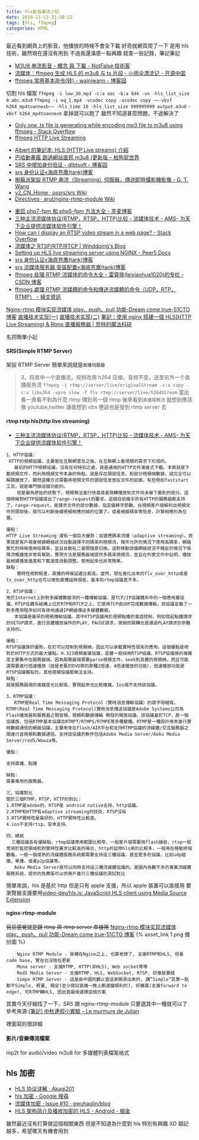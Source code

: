 ```yaml
---
title: hls影音串流小記
date: 2018-11-13 21:50:22
tags: [hls, ffmpeg]
categories: HTML
---
```


最近看到網頁上的影音，他播放的時候不會全下載
好奇就網頁爬了一下
是用 hls 技術，雖然現在還沒有用到
不過我還滿感一點興趣
就查一些記錄，筆記筆記

<!--more-->

- [M3U8 串流影音 - 概念 與 下載 - NotFalse 技術客](https://notfalse.net/63/m3u8-intro)
- [流媒体：ffmpeg 生成 HLS 的 m3u8 与 ts 片段 - 小雨伞漂流记 - 开源中国](https://my.oschina.net/ososchina/blog/828100)
- [ffmpeg 常用基本命令(转) - wainiwann - 博客园](http://www.cnblogs.com/wainiwann/p/4128154.html)

切割 hls 檔案
`ffmpeg -i low_30.mp3 -c:a aac -b:a 64k -vn -hls_list_size 0 abc.m3u8`
`ffmpeg -i eq_1.mp4 -vcodec copy -acodec copy ~~-vbsf h264_mp4toannexb~~ -hls_time 10 -hls_list_size 999999999 output.m3u8`
`-vbsf h264_mp4toannexb` 拿掉就可以跑了
雖然不知道甚麼問題，不過解決了

- [Only one .ts file is generating while encoding mp3 file to m3u8 using ffmpeg - Stack Overflow](https://stackoverflow.com/questions/45367762/only-one-ts-file-is-generating-while-encoding-mp3-file-to-m3u8-using-ffmpeg)
- [ffmpeg HTTP Live Streaming](https://jonlabelle.com/snippets/view/shell/ffmpeg-http-live-streaming)

* [Albert 的筆記本: HLS (HTTP Live streams) 介紹](http://albert-oma.blogspot.com/2016/02/hls-http-live-streams.html)
* [巴哈動畫瘋 跳過網站直抓 m3u8 (更新版 – 柏狗屁世界](https://bgpsekai.thisistap.com/%E9%9A%A8%E6%89%8B%E4%BA%82%E5%81%9A/2017/02/%E5%B7%B4%E5%93%88%E5%8B%95%E7%95%AB%E7%98%8B-%E8%B7%B3%E9%81%8E%E7%B6%B2%E7%AB%99%E7%9B%B4%E6%8A%93-m3u8-%E6%9B%B4%E6%96%B0/)
* [SRS 中增加身份验证 - dlbtsoft - 博客园](https://www.cnblogs.com/hrybird/p/5125182.html)
* [srs 身份认证«海底苍鹰(tank)博客](http://blog.51yip.com/server/1822.html)
* [樹莓派架設 RTMP 串流（Streaming）伺服器，傳送即時攝影機影像 - G. T. Wang](https://blog.gtwang.org/iot/raspberry-pi-nginx-rtmp-server-live-streaming/)
* [v2_CN_Home · ossrs/srs Wiki](https://github.com/ossrs/srs/wiki/v2_CN_Home)
* [Directives · arut/nginx-rtmp-module Wiki](https://github.com/arut/nginx-rtmp-module/wiki/Directives)

- [重启 php7-fpm 和 php5-fpm 方法大全 - 歪麦博客](https://www.awaimai.com/2391.html)
- [三种主流流媒体协议(RTMP，RTSP，HTTP)比较 - 流媒体技术 - AMS- 为天下企业提供流媒体软件引擎！](http://www.avpk.cn/article/131.html)
- [How can I display an RTSP video stream in a web page? - Stack Overflow](https://stackoverflow.com/questions/2245040/how-can-i-display-an-rtsp-video-stream-in-a-web-page)
- [流媒体之 RTSP/RTP/RTCP | Winddoing's Blog](https://winddoing.github.io/post/34052.html)
- [Setting up HLS live streaming server using NGINX - Peer5 Docs](https://docs.peer5.com/guides/setting-up-hls-live-streaming-server-using-nginx/)
- [srs 身份认证«海底苍鹰(tank)博客](http://blog.51yip.com/server/1822.html)
- [srs 流媒体服务器 安装配置«海底苍鹰(tank)博客](http://blog.51yip.com/server/1815.html)
- [ffmpeg 处理 RTMP 流媒体的命令大全 - 雷霄骅(leixiaohua1020)的专栏 - CSDN 博客](https://blog.csdn.net/leixiaohua1020/article/details/12029543)
- [ffmpeg 處理 RTMP 流媒體的命令和傳送流媒體的命令（UDP，RTP，RTMP） - 掃文資訊](https://tw.saowen.com/a/c003e14c9686e3a151be9203a48ccf662cff5ec90e5437e9e8b0c0c51e266371)

[Nginx-rtmp 模块实现流媒体 play、push、pull 功能-Dream come true-51CTO 博客](http://blog.51cto.com/lyd0721/1429803)
[直播技术实现(一)](http://www.dengshenyu.com/%E5%90%8E%E7%AB%AF%E6%8A%80%E6%9C%AF/2016/09/05/live-streaming.html)
[直播技术实现(二)](http://www.dengshenyu.com/%E5%90%8E%E7%AB%AF%E6%8A%80%E6%9C%AF/2016/09/05/live-streaming-2.html)
[筆記：使用 nginx 搭建一個 HLS(HTTP Live Streaming) & Rtmp 直播服務器 | 奈特的魔法科研](https://nat.moe/technologies/yinfb/973/)

名詞簡單小記

#### SRS(Simple RTMP Server)

架設 RTMP Server
簡單來說就是`直播伺服器`

> 3、将其中一个直播流，视频改用 h264 压缩，音频不变，送至另外一个直播服务流
> `ffmpeg -i rtmp://server/live/originalStream -c:a copy -c:v libx264 -vpre slow -f flv rtmp://server/live/h264Stream`
> 當出看一直看不到為什麼 rtmp 傳到另一個 rtmp
> 後來看到`直播服務流`
> 就想到應該像 youtube,twitter
> 讓我想到 obs 應該也是發到 rtmp server 去

#### rtmp rstp hls(http live streaming)

- [三种主流流媒体协议(RTMP，RTSP，HTTP)比较 - 流媒体技术 - AMS- 为天下企业提供流媒体软件引擎！](http://www.avpk.cn/article/131.html)

```
1、HTTP協議:
 HTTP的視頻協議，主要是在互聯網普及之後。在互聯網上看視頻的需求下形成的。
   最初的HTTP視頻協議，沒有任何特別之處，就是通用的HTTP文件漸進式下載。本質就是下載視頻文件，而利用視頻文件本身的特點，就是存在頭部信息，和部分視頻幀數據，就完全可以解碼播放了。顯然這種方式需要將視頻文件的頭部信息放在文件的前面。有些例如faststart工具，就是專門做這個功能的。
    但是最為原始的狀態下，視頻無法進行快進或者跳轉播放到文件尚未被下載到的部分。這個時候對HTTP協議提出了range-request的要求。這個目前幾乎所有HTTP的服務器都支持了。range-request，是請求文件的部分數據，指定偏移字節數。在視頻客戶端解析出視頻文件的頭部後，就可以判斷後續視頻相應的幀的位置了。或者根據碼率等信息，計算相應的為位置。

優點：
HTTP Live Streaming 還有一個巨大優勢：自適應碼率流播（adaptive streaming）。效果就是客戶端會根據網絡狀況自動選擇不同碼率的視頻流，條件允許的情況下使用高碼率，網絡繁忙的時候使用低碼率，並且自動在二者間隨意切換。這對移動設備網絡狀況不穩定的情況下保障流暢播放非常有幫助。實現方法是服務器端提供多碼率視頻流，並且在列表文件中註明，播放器根據播放進度和下載速度自動調整。使用起來也非常簡單。
缺點：
    實時性相對較差，直播的時候延遲比較高。當然，現在進化出來的flv_over_http或者ts_over_http也可以做到直播延時很低，基本和rtmp協議差不多。

2、RTSP協議：
用於Internet上針對多媒體數據流的一種傳輸協議，是TCP/IP協議體系中的一個應用層協議，RTSP在體系結構上位於RTP和RTCP之上，它使用TCP或UDP完成數據傳輸，該協議定義了一對多應用程序如何有效地通過IP網絡傳送多媒體數據。
   本協議是最早的視頻傳輸協議。其中RTSP協議用於視頻點播的會話控制，例如發起點播請求的SETUP請求，進行具體播放操作的PLAY、PAUSE請求，視頻的跳轉也是通過PLAY請求的參數支持的。

優點：
RTSP協議族的優勢，在於可以控制到視頻幀，因此可以承載實時性很高的應用。這個優點是相對於HTTP方式的最大優點。H.323視頻會議協議，底層一般採用RTSP協議。RTSP協議族的複雜度主要集中在服務器端，因為服務器端需要parse視頻文件，seek到具體的視頻幀，而且可能還需要進行倍速播放（就是老舊的DVD帶的那種2倍速，4倍速播放的功能），倍速播放功能是RTSP協議獨有的，其他視頻協議都無法支持。
缺點：
就是服務器端的複雜度也比較高，實現起來也比較複雜。Ios端不支持該協議。

3、RTMP協議：
   RTMP是Real Time Messaging Protocol（實時消息傳輸協議）的首字母縮寫。RTMP(Real Time Messaging Protocol)實時消息傳送協議是Adobe Systems公司為Flash播放器和服務器之間音頻、視頻和數據傳輸 開發的開放協議。該協議基於TCP，是一個協議族，包括RTMP基本協議及RTMPT/RTMPS/RTMPE等多種變種。RTMP是一種設計用來進行實時數據通信的網絡協議，主要用來在Flash/AIR平台和支持RTMP協議的流媒體/交互服務器之間進行音視頻和數據通信。支持該協議的軟件包括Adobe Media Server/Aoku Media Server/red5/Wowza等。

優點：

支持直播、點播

缺點:
需要專用的服務器。

三、協議對比
關於三個RTMP，RTSP，HTTP的對比：
1.RTMP是adobe的，RTSP是 android native支持，http協議。
2.RTMP和HTTP有adaptive streaming的技術，RTSP沒有
3.RTSP實時性是最好的，HTTP實時性比較差。
4.ios不支持rtsp，安卓支持。

四、總結
  三種協議各有優缺點，rtmp協議應用範圍比較窄，一般客戶端需要用flash接收，rtsp一般常用於監控領域和對實時性要求比較高的場合，http的延伸hls用的比較多，一般用在移動終端觀看，一般一個成熟的流媒體服務系統都需要支持這三種協議，甚至更多的協議，比如udp組播，單播，或者p2p協議等。
   Aoku Media Server是可以同時支持這三種流媒體協議的。是國內為數不多的專業流媒體服務系統，提供的免費版可以供用戶進行三種協議的測試對比
```

簡單來說，hls 是基於 http
但是只有 apple 支援，所以 apple 裝置可以直接用
要瀏覽器支援要用[video-dev/hls.js: JavaScript HLS client using Media Source Extension](https://github.com/video-dev/hls.js/)

#### nginx-rtmp-module

~~目前感覺就是跟 rtmp 與 rtmp server 串接用~~
[Nginx-rtmp 模块实现流媒体 play、push、pull 功能-Dream come true-51CTO 博客](http://blog.51cto.com/lyd0721/1429803)
{% asset_link 1.png 備份圖 %}

```
    Nginx RTMP Module - 架構在Nginx之上, 也算老牌了, 支援RTMP和HLS, 但看code base, 實在也沒啥在更新
    Mona server - 支援RTMP, HTTP(非HLS), Web socket等等
    Red5 Media Server - 支援RTMP, HLS, WebSocket, RTSP, 好像是要錢
    Simpe RTMP Server - 這是由中國的觀止雲這家開源出來的, 講”Simple”其實一點都不Simple, 輕量, 穩定(至少我試直播一晚上都還蠻順利的), 好擴展(支援forward to edge), 可RTMP轉HLS, 因此我最後選擇這個方案
```

其實今天仔細找了一下，SRS 跟 nginx-rtmp-module 只要選其中一種就可以了
參考來源:[[筆記] 中秋連假小實驗 – Le murmure de Julian](http://blog.jln.co/%E7%AD%86%E8%A8%98-%E4%B8%AD%E7%A7%8B%E9%80%A3%E5%81%87%E5%B0%8F%E5%AF%A6%E9%A9%97/)

裡面寫的很詳細

#### 影片/音樂傳流檔案

mp2t for audio/video
m3u8 for 多媒體列表檔案格式

## hls 加密

- [HLS 协议详解 · Akagi201](http://akagi201.org/post/hls-explained/)
- [hls 加密 - Google 搜尋](https://www.google.com/search?client=firefox-b-d&q=hls+%E5%8A%A0%E5%AF%86)
- [流媒体加密 · Issue #10 · gwuhaolin/blog](https://github.com/gwuhaolin/blog/issues/10)
- [HLS 架构简介及播放加密的 HLS - Android - 掘金](https://juejin.im/entry/59f1884f6fb9a0452206ba93)

雖然最近沒有打算做這個相關東西
但是不知道為什麼對 hls 特別有興趣 XD
越記越多，希望哪天有機會用到
